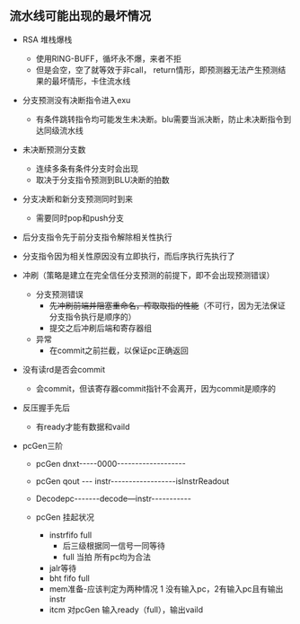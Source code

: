 

## 流水线可能出现的最坏情况


* RSA 堆栈爆栈
	- 使用RING-BUFF，循坏永不爆，来者不拒
	- 但是会空，空了就等效于非call， return情形，即预测器无法产生预测结果的最坏情形，卡住流水线


* 分支预测没有决断指令进入exu
	- 有条件跳转指令均可能发生未决断。blu需要当派决断，防止未决断指令到达同级流水线


* 未决断预测分支数
	- 连续多条有条件分支时会出现
	- 取决于分支指令预测到BLU决断的拍数

* 分支决断和新分支预测同时到来
	- 需要同时pop和push分支

* 后分支指令先于前分支指令解除相关性执行



* 分支指令因为相关性原因没有立即执行，而后序执行先执行了



* 冲刷（策略是建立在完全信任分支预测的前提下，即不会出现预测错误）
	- 分支预测错误
		+ ~~先冲刷前端并阻塞重命名，榨取取指的性能~~（不可行，因为无法保证分支指令执行是顺序的）
		+ 提交之后冲刷后端和寄存器组
	- 异常
		+ 在commit之前拦截，以保证pc正确返回



* 没有读rd是否会commit
	- 会commit，但该寄存器commit指针不会离开，因为commit是顺序的



* 反压握手先后
	- 有ready才能有数据和vaild


* pcGen三阶

	- pcGen dnxt-----0000-------------------
	- pcGen qout --- instr------------------isInstrReadout
	- Decodepc-------decode—instr-----------


	- pcGen 挂起状况
		+ instrfifo full
			* 后三级根据同一信号一同等待
			* full 当拍 所有pc均为合法
		+ jalr等待
		+ bht fifo full
		+ mem准备-应该判定为两种情况 1 没有输入pc，2有输入pc且有输出instr
		+ itcm 对pcGen 输入ready（full），输出vaild






